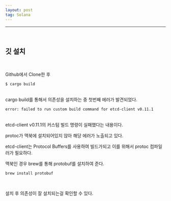 ```yaml
---
layout: post
tag: Solana
---
```

***
<br>


## 깃 설치
<br>

Github에서 Clone한 후 
```
$ cargo build
```
<br>
cargo build를 통해서 의존성을 설치하는 중 첫번째 에러가 발견되었다.

<br>

```
error: failed to run custom build command for etcd-client v0.11.1
```
<br>
etcd-client v0.11.1의 커스텀 빌드 명령이 실패했다는 내용이다.

protoc가 맥북에 설치되어있지 않아 해당 에러가 노출되고 있다.

etcd-client는 Protocol Buffers를 사용하여 빌드가되고 이를 위해서 protoc 컴파일러가 필요하다.

맥북인 경우 brew를 통해 protobuf를 설치하여 준다.
<br>
```
brew install protobuf
```
<br>

설치 후 의존성이 잘 설치되는걸 확인할 수 있다.

